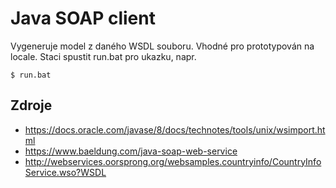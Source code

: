 # Java SOAP client

Vygeneruje model z daného WSDL souboru. Vhodné pro prototypován na locale. Staci spustit run.bat pro ukazku, napr.

```
$ run.bat
```

## Zdroje
- https://docs.oracle.com/javase/8/docs/technotes/tools/unix/wsimport.html
- https://www.baeldung.com/java-soap-web-service
- http://webservices.oorsprong.org/websamples.countryinfo/CountryInfoService.wso?WSDL
